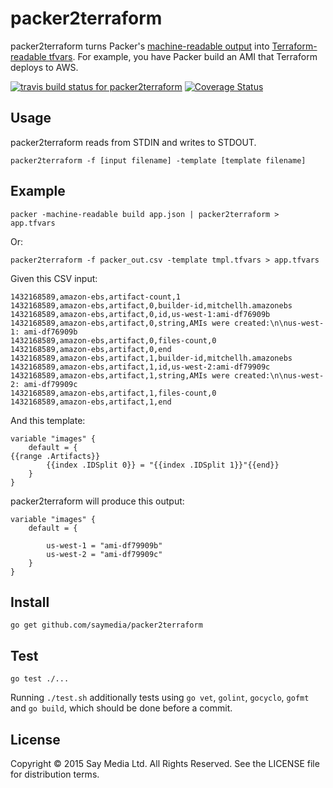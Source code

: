# packer2terraform

packer2terraform turns Packer's [machine-readable output](https://packer.io/docs/command-line/machine-readable.html) into [Terraform-readable tfvars](https://terraform.io/docs/configuration/variables.html). For example, you have Packer build an AMI that Terraform deploys to AWS.

[![travis build status for packer2terraform](https://travis-ci.org/saymedia/packer2terraform.svg)](https://travis-ci.org/saymedia/packer2terraform) [![Coverage Status](https://coveralls.io/repos/saymedia/packer2terraform/badge.svg?branch=master)](https://coveralls.io/r/saymedia/packer2terraform?branch=master)

## Usage

packer2terraform reads from STDIN and writes to STDOUT.

    packer2terraform -f [input filename] -template [template filename]

## Example

    packer -machine-readable build app.json | packer2terraform > app.tfvars
    
Or:

    packer2terraform -f packer_out.csv -template tmpl.tfvars > app.tfvars

Given this CSV input:

    1432168589,amazon-ebs,artifact-count,1
    1432168589,amazon-ebs,artifact,0,builder-id,mitchellh.amazonebs
    1432168589,amazon-ebs,artifact,0,id,us-west-1:ami-df76909b
    1432168589,amazon-ebs,artifact,0,string,AMIs were created:\n\nus-west-1: ami-df76909b
    1432168589,amazon-ebs,artifact,0,files-count,0
    1432168589,amazon-ebs,artifact,0,end
    1432168589,amazon-ebs,artifact,1,builder-id,mitchellh.amazonebs
    1432168589,amazon-ebs,artifact,1,id,us-west-2:ami-df79909c
    1432168589,amazon-ebs,artifact,1,string,AMIs were created:\n\nus-west-2: ami-df79909c
    1432168589,amazon-ebs,artifact,1,files-count,0
    1432168589,amazon-ebs,artifact,1,end

And this template:

    variable "images" {
        default = {
    {{range .Artifacts}}
            {{index .IDSplit 0}} = "{{index .IDSplit 1}}"{{end}}
        }
    }

packer2terraform will produce this output:

    variable "images" {
        default = {
    
            us-west-1 = "ami-df79909b"
            us-west-2 = "ami-df79909c"
        }
    }

## Install

    go get github.com/saymedia/packer2terraform

## Test

    go test ./...

Running `./test.sh` additionally tests using `go vet`, `golint`, `gocyclo`, `gofmt` and `go build`, which should be done before a commit.

## License

Copyright © 2015 Say Media Ltd. All Rights Reserved. See the LICENSE file for distribution terms.
